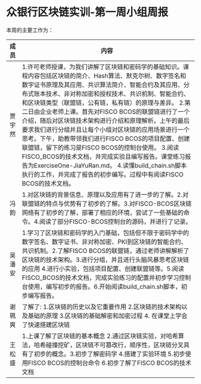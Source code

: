 # 众银行区块链实训-第一周小组周报
本周的主要工作为：

成员|内容
:----:|---
贾宇然|1.许可老师授课，为我们讲解了区块链和密码学的基础知识。课程内容包括区块链的简介、Hash算法、默克尔树、数字签名和数字证书原理及其应用、共识算法简介、智能合约及其应用、分布式账本技术、非对称加密和授权技术、共识机制、智能合约、和区块链类型（联盟链，公有链，私有链）的原理与差异。 2.第二日由企业老师上课。首先对FISCO BCOS的联盟链进行了一个介绍，随后对区块链技术架构进行介绍和原理解析。上午的最后要求我们进行分组并且让每个小组对区块链的应用场景进行一个思考。下午，助教带领我们进行FISCO BCOS的项目配置、创建联盟链，留下的练习是FISCO BCOS的控制台使用。 3.阅读FISCO_BCOS的技术文档，并完成实验且编写报告。课堂练习报告为ExerciseOne-JiaYuRan.md。 4.读懂build_chain.sh脚本执行的工作，并完成了报告的初步编写。过程中有阅读FISCO BCOS的技术文档。
冯韵|1.对区块链的背景信息、原理以及应用有了进一步的了解。2.对联盟链的特点与优势有了初步的了解。3.对FISCO-BCOS区块链网络有了初步的了解，部署了相应的环境，尝试了一些基础的命令。4.阅读了部分FISCO-BCOS控制台的源码，并进行了记录。
吴潘安|1.学习了区块链和密码学的入门基础，包括但不限于密码学中的数字签名、数字证书、非对称加密、PKI到区块链的智能合约、共识机制。2.了解FISCO BCOS的联盟链，通过老师讲解解析了区块链的技术架构。3.进行分组，并且进行头脑风暴思考区块链的应用 4.进行小实验，包括项目配置、创建联盟链等。5.阅读FISCO_BCOS的技术文档，完成实验练习的配置并初步学习控制台使用，编写初步的报告。6.开始阅读build_chain.sh脚本，初步编写报告。
谢珮爽|了解了: 1.区块链的历史以及它重要作用 2.区块链的技术架构以及基础的原理 3.区块链的基础解密和加密过程 4. 在课堂上学会了快速搭建区块链
王松盛|1.上课了解了区块链的基本概念 2.通过区块链实验，对哈希算法，哈希碰撞挖矿，区块链不可篡改行，顺序性，区块链分叉具有了初步的概念。3.初步了解密码学 4.搭建了实验环境 5.初步使用FISCO BCOS的控制台命令 6.初步了解了FISCO BCOS的技术文档